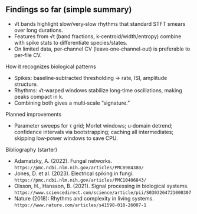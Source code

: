 ## Findings so far (simple summary)
- √t bands highlight slow/very‑slow rhythms that standard STFT smears over long durations.
- Features from √t (band fractions, k‑centroid/width/entropy) combine with spike stats to differentiate species/states.
- On limited data, per‑channel CV (leave‑one‑channel‑out) is preferable to per‑file CV.

How it recognizes biological patterns
- Spikes: baseline‑subtracted thresholding → rate, ISI, amplitude structure.
- Rhythms: √t‑warped windows stabilize long‑time oscillations, making peaks compact in k.
- Combining both gives a multi‑scale “signature.”

Planned improvements
- Parameter sweeps for τ grid; Morlet windows; u‑domain detrend; confidence intervals via bootstrapping; caching all intermediates; skipping low‑power windows to save CPU.

Bibliography (starter)
- Adamatzky, A. (2022). Fungal networks. `https://pmc.ncbi.nlm.nih.gov/articles/PMC8984380/`
- Jones, D. et al. (2023). Electrical spiking in fungi. `https://pmc.ncbi.nlm.nih.gov/articles/PMC10406843/`
- Olsson, H., Hansson, B. (2021). Signal processing in biological systems. `https://www.sciencedirect.com/science/article/pii/S0303264721000307`
- Nature (2018): Rhythms and complexity in living systems. `https://www.nature.com/articles/s41598-018-26007-1`

